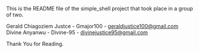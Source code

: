 This is the README file of the simple_shell project that took place in a group of two.

Gerald Chiagoziem Justce - Gmajor100 - geraldjustice100@gmail.com
Divine Anyanwu - Divine-95 - divinejustice95@gmail.com

Thank You for Reading.
